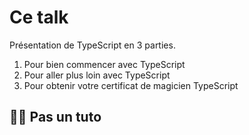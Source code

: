 # Ce talk

Présentation de TypeScript en 3 parties.

1. Pour bien commencer avec TypeScript
2. Pour aller plus loin avec TypeScript
3. Pour obtenir votre certificat de magicien TypeScript

## 🙅‍♂️ Pas un tuto
